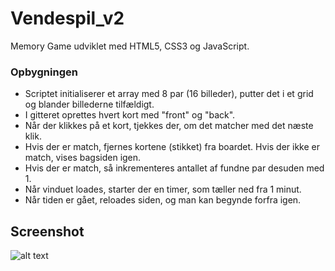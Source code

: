 # Vendespil_v2
Memory Game udviklet med HTML5, CSS3 og JavaScript.

### Opbygningen
- Scriptet initialiserer et array med 8 par (16 billeder), putter det i et grid og blander billederne tilfældigt.
- I gitteret oprettes hvert kort med "front" og "back".
- Når der klikkes på et kort, tjekkes der, om det matcher med det næste klik.
- Hvis der er match, fjernes kortene (stikket) fra boardet. Hvis der ikke er match, vises bagsiden igen.
- Hvis der er match, så inkrementeres antallet af fundne par desuden med 1.
- Når vinduet loades, starter der en timer, som tæller ned fra 1 minut.
- Når tiden er gået, reloades siden, og man kan begynde forfra igen.

## Screenshot
![alt text](https://i.imgur.com/Vprroyk.png)
